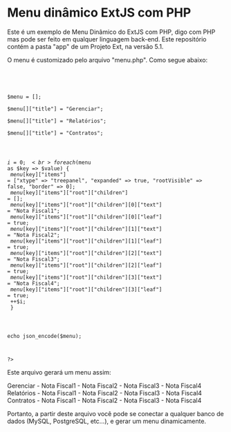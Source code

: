 # Menu dinâmico ExtJS com PHP

Este é um exemplo de Menu Dinâmico do ExtJS com PHP, digo com PHP mas pode ser feito em qualquer linguagem back-end.
Este repositório contém a pasta "app" de um Projeto Ext, na versão 5.1.

O menu é customizado pelo arquivo "menu.php". Como segue abaixo:

<code>
<?php<br>
<br>
$menu = [];<br>
$menu[]["title"] = "Gerenciar";<br>
$menu[]["title"] = "Relatórios";<br>
$menu[]["title"] = "Contratos";<br><br>

$i = 0;<br>
foreach($menu as $key => $value) {<br>
	$menu[$key]["items"] = ["xtype" => "treepanel", "expanded" => true, "rootVisible" => false, "border" => 0];<br>
	$menu[$key]["items"]["root"]["children"] = [];<br>
	$menu[$key]["items"]["root"]["children"][0]["text"] = "Nota Fiscal1";<br>
	$menu[$key]["items"]["root"]["children"][0]["leaf"] = true;<br>
	$menu[$key]["items"]["root"]["children"][1]["text"] = "Nota Fiscal2";<br>
	$menu[$key]["items"]["root"]["children"][1]["leaf"] = true;<br>
	$menu[$key]["items"]["root"]["children"][2]["text"] = "Nota Fiscal3";<br>
	$menu[$key]["items"]["root"]["children"][2]["leaf"] = true;<br>
	$menu[$key]["items"]["root"]["children"][3]["text"] = "Nota Fiscal4";<br>
	$menu[$key]["items"]["root"]["children"][3]["leaf"] = true;<br>
	++$i;<br>
}<br><br>

echo json_encode($menu);<br>

?>
</code>

Este arquivo gerará um menu assim:

Gerenciar
	- Nota Fiscal1
	- Nota Fiscal2
	- Nota Fiscal3
	- Nota Fiscal4
Relatórios
	- Nota Fiscal1
	- Nota Fiscal2
	- Nota Fiscal3
	- Nota Fiscal4
Contratos
	- Nota Fiscal1
	- Nota Fiscal2
	- Nota Fiscal3
	- Nota Fiscal4

Portanto, a partir deste arquivo você pode se conectar a qualquer banco de dados (MySQL, PostgreSQL, etc...), e gerar um menu dinamicamente.